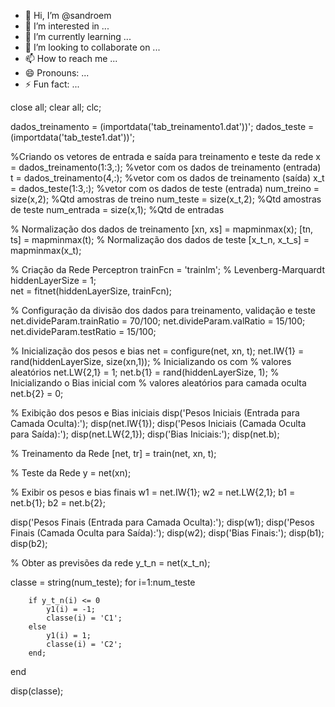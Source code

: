 - 👋 Hi, I’m @sandroem
- 👀 I’m interested in ...
- 🌱 I’m currently learning ...
- 💞️ I’m looking to collaborate on ...
- 📫 How to reach me ...
- 😄 Pronouns: ...
- ⚡ Fun fact: ...

<!---
sandroem/sandroem is a ✨ special ✨ repository because its `README.md` (this file) appears on your GitHub profile.
You can click the Preview link to take a look at your changes.
--->
close all; clear all; clc;

dados_treinamento = (importdata('tab_treinamento1.dat'))';
dados_teste = (importdata('tab_teste1.dat'))';

%Criando os vetores de entrada e saída para treinamento e teste da rede
x = dados_treinamento(1:3,:); %vetor com os dados de treinamento (entrada)
t = dados_treinamento(4,:); %vetor com os dados de treinamento (saída)
x_t = dados_teste(1:3,:); %vetor com os dados de teste (entrada)
num_treino = size(x,2); %Qtd amostras de treino
num_teste = size(x_t,2); %Qtd amostras de teste
num_entrada = size(x,1); %Qtd de entradas

% Normalização dos dados de treinamento
[xn, xs] = mapminmax(x);
[tn, ts] = mapminmax(t);
% Normalização dos dados de teste
[x_t_n, x_t_s] = mapminmax(x_t);

% Criação da Rede Perceptron
trainFcn = 'trainlm';  % Levenberg-Marquardt
hiddenLayerSize = 1;  
net = fitnet(hiddenLayerSize, trainFcn);

% Configuração da divisão dos dados para treinamento, validação e teste
net.divideParam.trainRatio = 70/100;
net.divideParam.valRatio = 15/100;
net.divideParam.testRatio = 15/100;

% Inicialização dos pesos e bias
net = configure(net, xn, t);
net.IW{1} = rand(hiddenLayerSize, size(xn,1));  % Inicializando os com 
% valores aleatórios 
net.LW{2,1} = 1;
net.b{1} = rand(hiddenLayerSize, 1);  % Inicializando o Bias inicial com 
% valores aleatórios para camada oculta
net.b{2} = 0;


% Exibição dos pesos e Bias iniciais
disp('Pesos Iniciais (Entrada para Camada Oculta):');
disp(net.IW{1});
disp('Pesos Iniciais (Camada Oculta para Saída):');
disp(net.LW{2,1});
disp('Bias Iniciais:');
disp(net.b);

% Treinamento da Rede
[net, tr] = train(net, xn, t);

% Teste da Rede
y = net(xn);

% Exibir os pesos e bias finais
w1 = net.IW{1};
w2 = net.LW{2,1};
b1 = net.b{1};
b2 = net.b{2};

disp('Pesos Finais (Entrada para Camada Oculta):');
disp(w1);
disp('Pesos Finais (Camada Oculta para Saída):');
disp(w2);
disp('Bias Finais:');
disp(b1);
disp(b2);


% Obter as previsões da rede
y_t_n = net(x_t_n);

classe = string(num_teste);
for i=1:num_teste
         
        if y_t_n(i) <= 0
            y1(i) = -1;
            classe(i) = 'C1';
        else
            y1(i) = 1;
            classe(i) = 'C2';
        end;
end

disp(classe);


